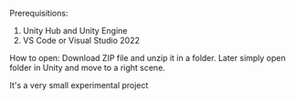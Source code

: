 Prerequisitions:
1. Unity Hub and Unity Engine 
2. VS Code or Visual Studio 2022

How to open: Download ZIP file and unzip it in a folder. Later simply open folder in Unity and move to a right scene.

It's a very small experimental project

